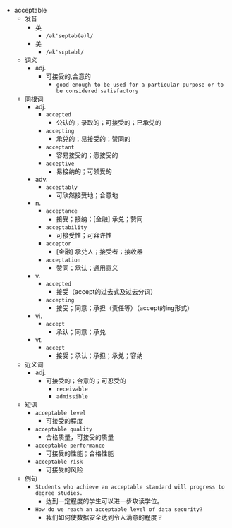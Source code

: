 - acceptable
  - 发音
    - 英
      - `/ək'septəb(ə)l/`
    - 美
      - `/ək'sɛptəbl/`
  - 词义
    - adj.
      - 可接受的,合意的
        - `good enough to be used for a particular purpose or to be considered satisfactory`
  - 同根词
    - adj.
      - `accepted`
        - 公认的；录取的；可接受的；已承兑的
      - `accepting`
        - 承兑的；易接受的；赞同的
      - `acceptant`
        - 容易接受的；愿接受的
      - `acceptive`
        - 易接纳的；可领受的
    - adv.
      - `acceptably`
        - 可欣然接受地；合意地
    - n.
      - `acceptance`
        - 接受；接纳；[金融] 承兑；赞同
      - `acceptability`
        - 可接受性；可容许性
      - `acceptor`
        - [金融] 承兑人；接受者；接收器
      - `acceptation`
        - 赞同；承认；通用意义
    - v.
      - `accepted`
        - 接受（accept的过去式及过去分词）
      - `accepting`
        - 接受；同意；承担（责任等）（accept的ing形式）
    - vi.
      - `accept`
        - 承认；同意；承兑
    - vt.
      - `accept`
        - 接受；承认；承担；承兑；容纳
  - 近义词
    - adj.
      - 可接受的；合意的；可忍受的
        - `receivable`
        - `admissible`
  - 短语
    - `acceptable level`
      - 可接受的程度 
    - `acceptable quality`
      - 合格质量，可接受的质量 
    - `acceptable performance`
      - 可接受的性能；合格性能 
    - `acceptable risk`
      - 可接受的风险 
  - 例句
    - `Students who achieve an acceptable standard will progress to degree studies.`
      - 达到一定程度的学生可以进一步攻读学位。
    - `How do we reach an acceptable level of data security?`
      - 我们如何使数据安全达到令人满意的程度？

